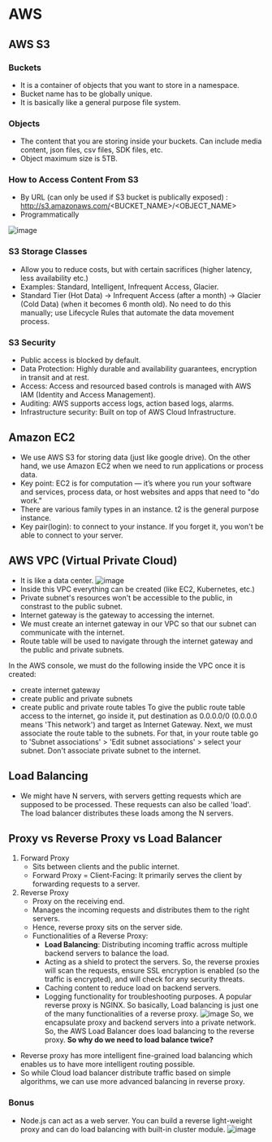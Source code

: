# AWS
## AWS S3
### Buckets
- It is a container of objects that you want to store in a namespace.
- Bucket name has to be globally unique.
- It is basically like a general purpose file system.
### Objects
- The content that you are storing inside your buckets. Can include media content, json files, csv files, SDK files, etc.
- Object maximum size is 5TB.
### How to Access Content From S3
- By URL (can only be used if S3 bucket is publically exposed) : http://s3.amazonaws.com/<BUCKET_NAME>/<OBJECT_NAME>
- Programmatically

![image](https://github.com/user-attachments/assets/4ec5da52-8810-4cb2-893b-bd7af12e8ff5)

### S3 Storage Classes
- Allow you to reduce costs, but with certain sacrifices (higher latency, less availability etc.)
- Examples: Standard, Intelligent, Infrequent Access, Glacier.
- Standard Tier (Hot Data) -> Infrequent Access (after a month) -> Glacier (Cold Data) (when it becomes 6 month old). No need to do this manually; use Lifecycle Rules that automate the data movement process.

### S3 Security
- Public access is blocked by default.
- Data Protection: Highly durable and availability guarantees, encryption in transit and at rest.
- Access: Access and resourced based controls is managed with AWS IAM (Identity and Access Management).
- Auditing: AWS supports access logs, action based logs, alarms.
- Infrastructure security: Built on top of AWS Cloud Infrastructure.

## Amazon EC2
- We use AWS S3 for storing data (just like google drive). On the other hand, we use Amazon EC2 when we need to run applications or process data.
- Key point: EC2 is for computation — it’s where you run your software and services, process data, or host websites and apps that need to "do work."
- There are various family types in an instance. t2 is the general purpose instance.
- Key pair(login): to connect to your instance. If you forget it, you won't be able to connect to your server.

## AWS VPC (Virtual Private Cloud)
- It is like a data center.
![image](https://github.com/user-attachments/assets/0896a408-7805-48d0-9093-79e3e14c8044)
- Inside this VPC everything can be created (like EC2, Kubernetes, etc.)
- Private subnet's resources won't be accessible to the public, in constrast to the public subnet.
- Internet gateway is the gateway to accessing the internet.
- We must create an internet gateway in our VPC so that our subnet can communicate with the internet.
- Route table will be used to navigate through the internet gateway and the public and private subnets.

In the AWS console, we must do the following inside the VPC once it is created:
- create internet gateway
- create public and private subnets
- create public and private route tables
To give the public route table access to the internet, go inside it, put destination as 0.0.0.0/0 (0.0.0.0 means 'This network') and target as Internet Gateway.
Next, we must associate the route table to the subnets. For that, in your route table go to 'Subnet associations' >  'Edit subnet associations' > select your subnet.
Don't associate private subnet to the internet.

## Load Balancing
- We might have N servers, with servers getting requests which are supposed to be processed. These requests can also be called 'load'. The load balancer distributes these loads among the N servers.

## Proxy vs Reverse Proxy vs Load Balancer
1. Forward Proxy
   - Sits between clients and the public internet.
   - Forward Proxy = Client-Facing: It primarily serves the client by forwarding requests to a server.
2. Reverse Proxy
   - Proxy on the receiving end.
   - Manages the incoming requests and distributes them to the right servers.
   - Hence, reverse proxy sits on the server side.
   - Functionalities of a Reverse Proxy:
       - **Load Balancing**: Distributing incoming traffic across multiple backend servers to balance the load.
       - Acting as a shield to protect the servers.
         So, the reverse proxies will scan the requests, ensure SSL encryption is enabled (so the traffic is encrypted), and will check for any security threats.
       - Caching content to reduce load on backend servers.
       - Logging functionality for troubleshooting purposes.
  A popular reverse proxy is NGINX.
So basically, Load balancing is just one of the many functionalities of a reverse proxy.
![image](https://github.com/user-attachments/assets/3377c1f1-27ae-4ce0-ae23-e2d067fbbe2c)
So, we encapsulate proxy and backend servers into a private network. So, the AWS Load Balancer does load balancing to the reverse proxy.
**So why do we need to load balance twice?**
- Reverse proxy has more intelligent fine-grained load balancing which enables us to have more intelligent routing possible.
- So while Cloud load balancer distribute traffic based on simple algorithms, we can use more advanced balancing in reverse proxy.

### Bonus
- Node.js can act as a web server. You can build a reverse light-weight proxy and can do load balancing with built-in cluster module.
  ![image](https://github.com/user-attachments/assets/f04e856a-38e1-4bab-9fd2-ee53804c6efc)
 
